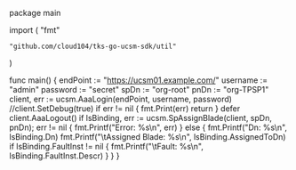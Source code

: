 package main	

import (
	"fmt"

	"github.com/cloud104/tks-go-ucsm-sdk/util"
)

func main() {
	endPoint := "https://ucsm01.example.com/"
	username := "admin"
	password := "secret"
	spDn := "org-root"
	pnDn := "org-TPSP1"
	client, err := ucsm.AaaLogin(endPoint, username, password)
	//client.SetDebug(true)
	if err != nil {
		fmt.Print(err)
		return
	}
	defer client.AaaLogout()
	if lsBinding, err := ucsm.SpAssignBlade(client, spDn, pnDn); err != nil {
		fmt.Printf("Error: %s\n", err)
	} else {
		fmt.Printf("Dn: %s\n", lsBinding.Dn)
		fmt.Printf("\tAssigned Blade: %s\n", lsBinding.AssignedToDn)
		if lsBinding.FaultInst != nil {
			fmt.Printf("\tFault: %s\n", lsBinding.FaultInst.Descr)
		}
	}
}
